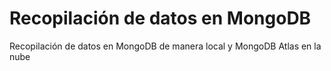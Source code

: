# Recopilación de datos en MongoDB
Recopilación de datos en MongoDB de manera local y MongoDB Atlas en la nube 
